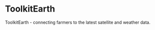 ToolkitEarth
============

ToolkitEarth - connecting farmers to the latest satellite and weather data.
